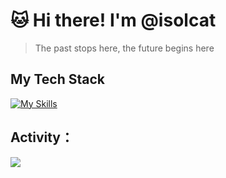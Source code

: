 # 🐱 Hi there! I'm @isolcat

> The past stops here, the future begins here
  
##  My Tech Stack
  [![My Skills](https://skillicons.dev/icons?i=vue,vite,webpack,ts,git,html,css,js,nuxtjs,powershell,tailwind,jest&perline=4)](https://skillicons.dev)

##  Activity：
![](https://github-readme-stats.vercel.app/api?username=isolcat&show_icons=true&count_private=true)
